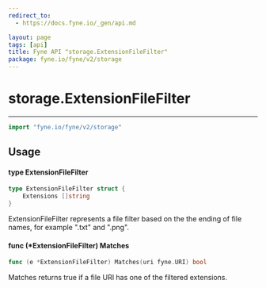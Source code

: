```yaml
---
redirect_to:
  - https://docs.fyne.io/_gen/api.md

layout: page
tags: [api]
title: Fyne API "storage.ExtensionFileFilter"
package: fyne.io/fyne/v2/storage
---
```

# storage.ExtensionFileFilter
---
```go
import "fyne.io/fyne/v2/storage"
```

## Usage

#### type ExtensionFileFilter

```go
type ExtensionFileFilter struct {
	Extensions []string
}
```

ExtensionFileFilter represents a file filter based on the the ending of file names, for example ".txt" and ".png".

#### func (*ExtensionFileFilter) Matches

```go
func (e *ExtensionFileFilter) Matches(uri fyne.URI) bool
```
Matches returns true if a file URI has one of the filtered extensions.
